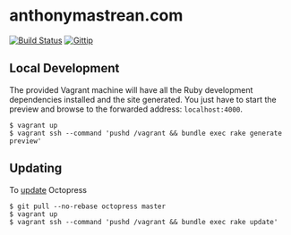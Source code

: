 # anthonymastrean.com
[![Build Status](https://img.shields.io/travis/AnthonyMastrean/anthonymastrean.github.com.svg?branch=source&style=flat-square)](https://travis-ci.org/AnthonyMastrean/anthonymastrean.github.com) [![Gittip](https://img.shields.io/gratipay/anthonymastrean.svg?style=flat-square)](https://www.gratipay.com/AnthonyMastrean/)

## Local Development

The provided Vagrant machine will have all the Ruby development dependencies installed and the site generated. You just have to start the preview and browse to the forwarded address: `localhost:4000`.

```
$ vagrant up
$ vagrant ssh --command 'pushd /vagrant && bundle exec rake generate preview'
```

## Updating

To [update](http://octopress.org/docs/updating/) Octopress

```
$ git pull --no-rebase octopress master
$ vagrant up
$ vagrant ssh --command 'pushd /vagrant && bundle exec rake update'
```
